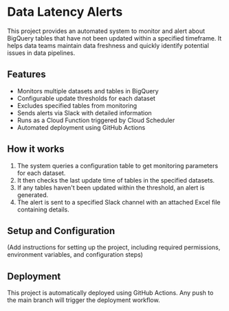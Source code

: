 # Data Latency Alerts

This project provides an automated system to monitor and alert about BigQuery tables that have not been updated within a specified timeframe. It helps data teams maintain data freshness and quickly identify potential issues in data pipelines.

## Features

- Monitors multiple datasets and tables in BigQuery
- Configurable update thresholds for each dataset
- Excludes specified tables from monitoring
- Sends alerts via Slack with detailed information
- Runs as a Cloud Function triggered by Cloud Scheduler
- Automated deployment using GitHub Actions

## How it works

1. The system queries a configuration table to get monitoring parameters for each dataset.
2. It then checks the last update time of tables in the specified datasets.
3. If any tables haven't been updated within the threshold, an alert is generated.
4. The alert is sent to a specified Slack channel with an attached Excel file containing details.

## Setup and Configuration

(Add instructions for setting up the project, including required permissions, environment variables, and configuration steps)

## Deployment

This project is automatically deployed using GitHub Actions. Any push to the main branch will trigger the deployment workflow.

